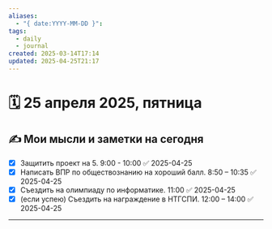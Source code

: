 ```yaml
---
aliases:
  - "{ date:YYYY-MM-DD }": 
tags:
  - daily
  - journal
created: 2025-03-14T17:14
updated: 2025-04-25T21:17
---
```


# 🗓️ 25 апреля 2025, пятница

## ✍️ Мои мысли и заметки на сегодня

- [x] Защитить проект на 5. 9:00 - 10:00 ✅ 2025-04-25
- [x] Написать ВПР по обществознанию на хороший балл. 8:50 – 10:35 ✅ 2025-04-25
- [x] Съездить на олимпиаду по информатике. 11:00 ✅ 2025-04-25
- [x] (если успею) Съездить на награждение в НТГСПИ. 12:00 – 14:00 ✅ 2025-04-25

---


